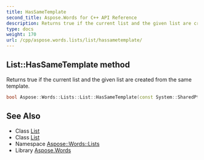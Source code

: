 ```yaml
---
title: HasSameTemplate
second_title: Aspose.Words for C++ API Reference
description: Returns true if the current list and the given list are created from the same template.
type: docs
weight: 170
url: /cpp/aspose.words.lists/list/hassametemplate/
---
```

## List::HasSameTemplate method


Returns true if the current list and the given list are created from the same template.

```cpp
bool Aspose::Words::Lists::List::HasSameTemplate(const System::SharedPtr<Aspose::Words::Lists::List> &other)
```

## See Also

* Class [List](../)
* Class [List](../)
* Namespace [Aspose::Words::Lists](../../)
* Library [Aspose.Words](../../../)
